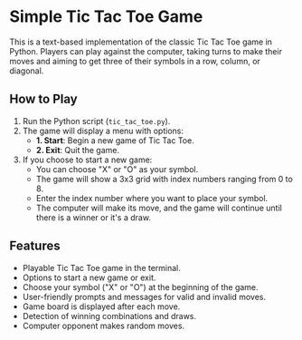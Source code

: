 # Simple Tic Tac Toe Game

This is a text-based implementation of the classic Tic Tac Toe game in Python. Players can play against the computer, taking turns to make their moves and aiming to get three of their symbols in a row, column, or diagonal.

## How to Play

1. Run the Python script (`tic_tac_toe.py`).
2. The game will display a menu with options:
   - **1. Start**: Begin a new game of Tic Tac Toe.
   - **2. Exit**: Quit the game.
3. If you choose to start a new game:
   - You can choose "X" or "O" as your symbol.
   - The game will show a 3x3 grid with index numbers ranging from 0 to 8.
   - Enter the index number where you want to place your symbol.
   - The computer will make its move, and the game will continue until there is a winner or it's a draw.

## Features

- Playable Tic Tac Toe game in the terminal.
- Options to start a new game or exit.
- Choose your symbol ("X" or "O") at the beginning of the game.
- User-friendly prompts and messages for valid and invalid moves.
- Game board is displayed after each move.
- Detection of winning combinations and draws.
- Computer opponent makes random moves.
